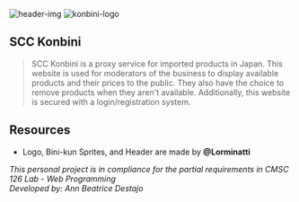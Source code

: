 ![header-img](https://user-images.githubusercontent.com/71485613/172000689-ec1954cf-62e0-406e-9590-351c64862696.png)
![konbini-logo](https://user-images.githubusercontent.com/71485613/172000698-276ba1b3-087a-4f84-9b77-1b7c747a37af.png)

## SCC Konbini 
> SCC Konbini is a proxy service for imported products in Japan. This website is used for moderators of the business to display available products and their prices to 
the public. They also have the choice to remove products when they aren't available. Additionally, this website is secured with a login/registration system.

## Resources
* Logo, Bini-kun Sprites, and Header are made by **@Lorminatti**

*This personal project is in compliance for the partial requirements in CMSC 126 Lab - Web Programming*
*<br>Developed by: Ann Beatrice Destajo*



